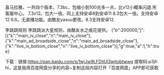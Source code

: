 喜马拉雅，一共四个版本，7.3bc，包缩小到100兆多一点，比v12小概率闪退.🈶客服中心。
7.3v12。包大一倍。同上支持安卓8到安卓11
8.3包大一倍。支持安卓12
6.6。无直播功能。由酷友yasuu更改。8.3支持安卓12.

李跳跳规则
李跳跳派大星规则，由酷友水之痕花提供。
{"b":200000,"j":[{"k":"main_iv_close","n":"main_iv_close"},{"k":"main_ad_broadside_close","n":"main_ad_broadside_close"},{"k":"live_iv_bottom_close","n":"live_iv_bottom_close"}],"g":true,"a":1,"h":true}

下载：链接:https://pan.baidu.com/s/1wjJw9LFDIiUl3wjtobtwwg 提取码:p3jh hi，这是我用百度网盘分享的内容~复制这段内容打开「百度网盘」APP即可获取
